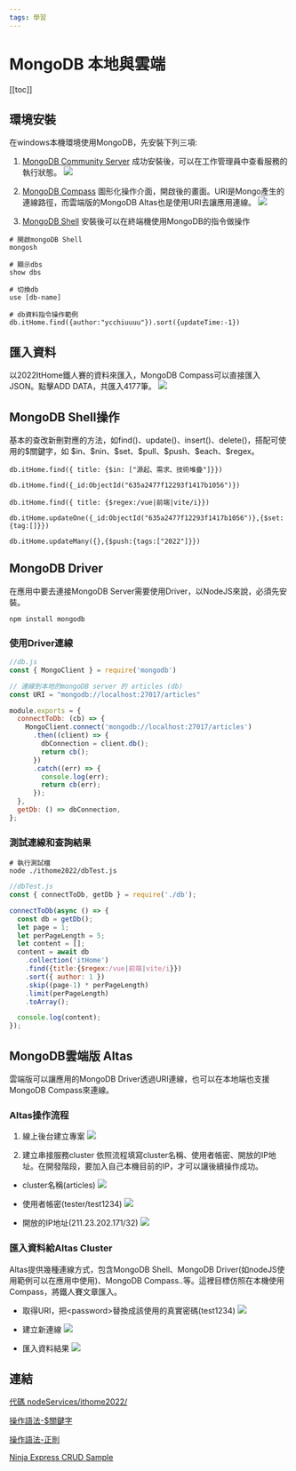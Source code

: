 ```yaml
---
tags: 學習
---
```

# MongoDB 本地與雲端
[[toc]]

## 環境安裝
在windows本機環境使用MongoDB，先安裝下列三項:
1. [MongoDB Community Server](https://www.mongodb.com/try/download/community)
成功安裝後，可以在工作管理員中查看服務的執行狀態。
![](https://i.imgur.com/mPIiEdF.png)

2. [MongoDB Compass](https://www.mongodb.com/try/download/compass)
圖形化操作介面，開啟後的畫面。URI是Mongo產生的連線路徑，而雲端版的MongoDB Altas也是使用URI去讓應用連線。
![](https://i.imgur.com/W8607e1.png)

3. [MongoDB Shell](https://www.mongodb.com/try/download/shell)
安裝後可以在終端機使用MongoDB的指令做操作
```mongosh=
# 開啟mongoDB Shell
mongosh

# 顯示dbs
show dbs

# 切換db
use [db-name]

# db資料指令操作範例
db.itHome.find({author:"ycchiuuuu"}).sort({updateTime:-1})

```

## 匯入資料
以2022ItHome鐵人賽的資料來匯入，MongoDB Compass可以直接匯入JSON。點擊ADD DATA，共匯入4177筆。
![](https://i.imgur.com/zh5v3la.png)


## MongoDB Shell操作
基本的查改新刪對應的方法，如find()、update()、insert()、delete()，搭配可使用的$關鍵字，如 \$in、\$nin、\$set、\$pull、\$push、\$each、\$regex。

```mongosh=
db.itHome.find({ title: {$in: ["源起、需求、技術堆疊"]}})

db.itHome.find({_id:ObjectId("635a2477f12293f1417b1056")})

db.itHome.find({ title: {$regex:/vue|前端|vite/i}})

db.itHome.updateOne({_id:ObjectId("635a2477f12293f1417b1056")},{$set:{tag:[]}})

db.itHome.updateMany({},{$push:{tags:["2022"]}})

```

## MongoDB Driver
在應用中要去連接MongoDB Server需要使用Driver，以NodeJS來說，必須先安裝。
```shell
npm install mongodb
```

### 使用Driver連線
```javascript
//db.js
const { MongoClient } = require('mongodb')

// 連線到本地的mongoDB server 的 articles (db)
const URI = "mongodb://localhost:27017/articles"

module.exports = {
  connectToDb: (cb) => {  
    MongoClient.connect('mongodb://localhost:27017/articles')
      .then((client) => {
        dbConnection = client.db();
        return cb();
      })
      .catch((err) => {
        console.log(err);
        return cb(err);
      });
  },
  getDb: () => dbConnection,
};

```

### 測試連線和查詢結果

```shell
# 執行測試檔
node ./ithome2022/dbTest.js
```

```javascript
//dbTest.js
const { connectToDb, getDb } = require('./db');

connectToDb(async () => {
  const db = getDb();
  let page = 1;
  let perPageLength = 5;
  let content = [];
  content = await db
    .collection('itHome')
    .find({title:{$regex:/vue|前端|vite/i}})
    .sort({ author: 1 })
    .skip((page-1) * perPageLength)
    .limit(perPageLength)
    .toArray();

  console.log(content);
});
```

## MongoDB雲端版 Altas
雲端版可以讓應用的MongoDB Driver透過URI連線，也可以在本地端也支援MongoDB Compass來連線。

### Altas操作流程
1. 線上後台建立專案 
![](https://i.imgur.com/m28c7nm.png)

2. 建立串接服務cluster
依照流程填寫cluster名稱、使用者帳密、開放的IP地址。在開發階段，要加入自己本機目前的IP，才可以讓後續操作成功。

- cluster名稱(articles)
![](https://i.imgur.com/JQyyXJw.png)

- 使用者帳密(tester/test1234)
![](https://i.imgur.com/h1FizaD.png)

- 開放的IP地址(211.23.202.171/32)
![](https://i.imgur.com/520o6TN.png)

### 匯入資料給Altas Cluster 
Altas提供幾種連線方式，包含MongoDB Shell、MongoDB Driver(如nodeJS使用範例可以在應用中使用)、MongoDB Compass..等。這裡目標仿照在本機使用Compass，將鐵人賽文章匯入。

- 取得URI，把\<password\>替換成該使用的真實密碼(test1234)
![](https://i.imgur.com/gCXJHGx.png)

- 建立新連線
![](https://i.imgur.com/shOLJoZ.png)

- 匯入資料結果
![](https://i.imgur.com/WzRreia.png)


## 連結

[代碼 nodeServices/ithome2022/](https://github.com/lian0103/nodeServices/tree/main/ithome2022)

[操作語法-\$關鍵字](https://www.mongodb.com/docs/manual/reference/operator/query/or/)

[操作語法-正則](https://blog.csdn.net/xiangwangxiangwang/article/details/88821513)

[Ninja Express CRUD Sample](https://github.com/iamshaunjp/complete-mongodb/blob/lesson-23/app.js)